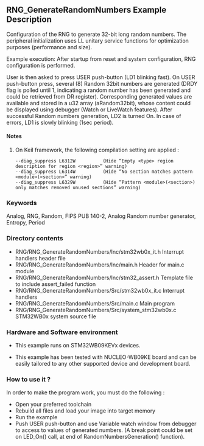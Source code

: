 ## <b>RNG_GenerateRandomNumbers Example Description</b>

Configuration of the RNG to generate 32-bit long random numbers. The peripheral initialization uses LL unitary service
functions for optimization purposes (performance and size).

Example execution:
After startup from reset and system configuration, RNG configuration is performed.

User is then asked to press USER push-button (LD1 blinking fast).
On USER push-button press, several (8) Random 32bit numbers are generated
(DRDY flag is polled until 1, indicating a random number has been generated and could be retrieved from DR register).
Corresponding generated values are available and stored in a u32 array (aRandom32bit),
whose content could be displayed using debugger (Watch or LiveWatch features).
After successful Random numbers generation, LD2 is turned On.
In case of errors, LD1 is slowly blinking (1sec period).

#### <b>Notes</b>
                                            
 1. On Keil framework, the following compilation setting are applied :
    
        --diag_suppress L6312W          (Hide “Empty <type> region description for region <region>” warning)
        --diag_suppress L6314W          (Hide “No section matches pattern <module>(<section>” warning)
        --diag_suppress L6329W          (Hide “Pattern <module>(<section>) only matches removed unused sections” warning)

### <b>Keywords</b>

Analog, RNG, Random, FIPS PUB 140-2, Analog Random number generator, Entropy, Period


### <b>Directory contents</b>

  - RNG/RNG_GenerateRandomNumbers/Inc/stm32wb0x_it.h          Interrupt handlers header file
  - RNG/RNG_GenerateRandomNumbers/Inc/main.h                        Header for main.c module
  - RNG/RNG_GenerateRandomNumbers/Inc/stm32_assert.h                Template file to include assert_failed function
  - RNG/RNG_GenerateRandomNumbers/Src/stm32wb0x_it.c          Interrupt handlers
  - RNG/RNG_GenerateRandomNumbers/Src/main.c                        Main program
  - RNG/RNG_GenerateRandomNumbers/Src/system_stm32wb0x.c      STM32WB0x system source file


### <b>Hardware and Software environment</b> 

  - This example runs on STM32WB09KEVx devices.

  - This example has been tested with NUCLEO-WB09KE board and can be
    easily tailored to any other supported device and development board.

### <b>How to use it ?</b>

In order to make the program work, you must do the following :

 - Open your preferred toolchain
 - Rebuild all files and load your image into target memory
 - Run the example
 - Push USER push-button and use Variable watch window from debugger to access to values of generated numbers.
   (A break point could be set on LED_On() call, at end of RandomNumbersGeneration() function).
